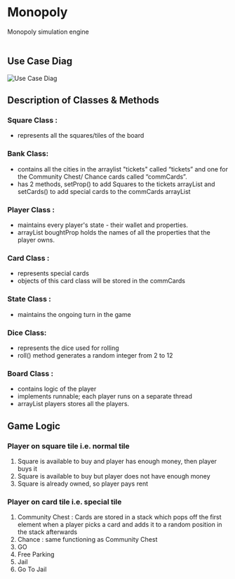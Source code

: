# Monopoly
Monopoly simulation engine <br> <br>
## Use Case Diag
![Use Case Diag](/assets/UML_Use_Case_Diagram_(1).jpeg)
## Description of Classes & Methods
### Square Class : 
- represents all the squares/tiles of
the board
### Bank Class:
- contains all the cities in the arraylist "tickets"
called “tickets” and one for the Community Chest/ Chance cards called
“commCards”.
- has 2 methods, setProp() to add Squares to the tickets arrayList and
setCards() to add special cards to the commCards arrayList
### Player Class : 
- maintains every player's state - their wallet and properties.
- arrayList boughtProp holds the names of all the
properties that the player owns.
### Card Class : 
- represents special cards
- objects of this card class will be stored in the commCards
### State Class :
- maintains the ongoing turn in the game
### Dice Class:
- represents the dice used for rolling
- roll() method generates a random integer from 2 to 12 
### Board Class :
- contains logic of the player
- implements runnable; each player runs on a separate thread
- arrayList players stores all the players.

## Game Logic
### Player on square tile i.e. normal tile
1. Square is available to buy and player has enough money, then player buys it
2. Square is available to buy but player does not have enough money
3. Square is already owned, so player pays rent

### Player on card tile i.e. special tile
1. Community Chest : Cards are stored in a stack which pops off the first
element when a player picks a card and adds it to a random position in the
stack afterwards
2. Chance : same functioning as Community Chest
3. GO
4. Free Parking
5. Jail
6. Go To Jail
